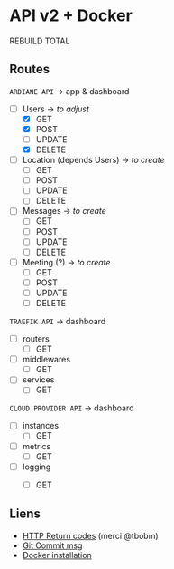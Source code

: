 # API v2 + Docker

REBUILD TOTAL

## Routes

`ARDIANE API` -> app & dashboard
- [ ] Users -> *to adjust*
  - [x] GET
  - [x] POST
  - [ ] UPDATE
  - [x] DELETE
- [ ] Location (depends Users) -> *to create*
  - [ ] GET
  - [ ] POST
  - [ ] UPDATE
  - [ ] DELETE
- [ ] Messages -> *to create*
  - [ ] GET
  - [ ] POST
  - [ ] UPDATE
  - [ ] DELETE
- [ ] Meeting (?) -> *to create*
  - [ ] GET
  - [ ] POST
  - [ ] UPDATE
  - [ ] DELETE

`TRAEFIK API` -> dashboard
- [ ] routers
  - [ ] GET
- [ ] middlewares
  - [ ] GET
- [ ] services
  - [ ] GET

`CLOUD PROVIDER API` -> dashboard
- [ ] instances
  - [ ] GET
- [ ] metrics
  - [ ] GET
- [ ] logging
  - [ ] GET


## Liens

- [HTTP Return codes](https://github.com/for-GET/http-decision-diagram) (merci @tbobm)
- [Git Commit msg](https://karma-runner.github.io/0.10/dev/git-commit-msg.html)
- [Docker installation](https://docs.docker.com/get-docker/)

